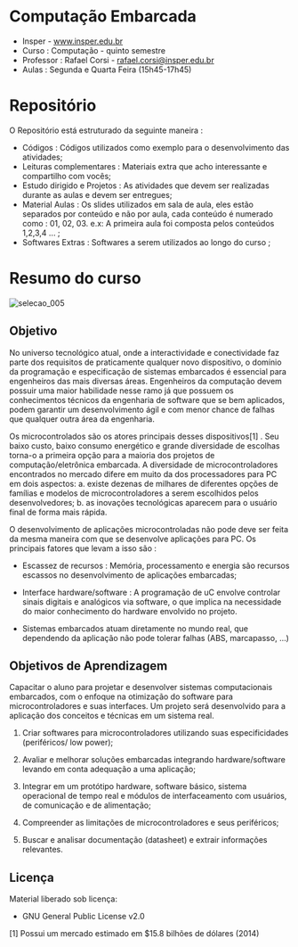 Computação Embarcada
==================
* Insper - www.insper.edu.br 
* Curso     : Computação - quinto semestre 
* Professor : Rafael Corsi - rafael.corsi@insper.edu.br
* Aulas     : Segunda e Quarta Feira (15h45-17h45)

# Repositório 
O Repositório está estruturado da seguinte maneira :

- Códigos : Códigos utilizados como exemplo para o desenvolvimento das atividades;
- Leituras complementares : Materiais extra que acho interessante e compartilho com vocês;
- Estudo dirigido e Projetos : As atividades que devem ser realizadas durante as aulas e devem ser entregues;
- Material Aulas : Os slides utilizados em sala de aula, eles estão separados por conteúdo e não por aula, cada conteúdo é numerado como : 01, 02, 03. e.x: A primeira aula foi composta pelos conteúdos 1,2,3,4 ... ;
- Softwares Extras : Softwares a serem utilizados ao longo do curso ;

# Resumo do curso
![selecao_005](https://cloud.githubusercontent.com/assets/1039615/22657938/5fcb0cf6-ec7f-11e6-9f44-baccefb723ce.png)

## Objetivo

No universo tecnológico atual, onde a interactividade e conectividade faz parte dos requisitos de praticamente qualquer novo dispositivo, o domínio da programação e especificação de sistemas embarcados é essencial para engenheiros das mais diversas áreas. Engenheiros da computação devem possuir uma maior habilidade nesse ramo já que possuem os conhecimentos técnicos da engenharia de software que se bem aplicados, podem garantir um desenvolvimento ágil e com menor chance de falhas que qualquer outra área da engenharia.

Os microcontrolados são os atores principais desses dispositivos[1] . Seu baixo custo, baixo consumo energético e grande diversidade de escolhas torna-o a primeira opção para a maioria dos projetos de computação/eletrônica embarcada. A diversidade de microcontroladores encontrados no mercado difere em muito da dos processadores para PC em dois aspectos: a. existe dezenas de milhares de diferentes opções de famílias e modelos de microcontroladores a serem escolhidos pelos desenvolvedores; b. as inovações tecnológicas aparecem para o usuário final de forma mais rápida.

O desenvolvimento de aplicações microcontroladas não pode deve ser feita da mesma maneira com que se desenvolve aplicações para PC. Os principais fatores que levam a isso são :

-   Escassez de recursos : Memória, processamento e energia são recursos escassos no desenvolvimento de aplicações embarcadas;

-   Interface hardware/software : A programação de uC envolve controlar sinais digitais e analógicos via software, o que implica na necessidade do maior conhecimento do hardware envolvido no projeto.

-   Sistemas embarcados atuam diretamente no mundo real, que dependendo da aplicação não pode tolerar falhas (ABS, marcapasso, …)

## Objetivos de Aprendizagem


Capacitar o aluno para projetar e desenvolver sistemas computacionais embarcados, com o enfoque na otimização do software para microcontroladores e suas interfaces. Um projeto será desenvolvido para a aplicação dos conceitos e técnicas em um sistema real.

1.  Criar softwares para microcontroladores utilizando suas especificidades (periféricos/ low power);

2.  Avaliar e melhorar soluções embarcadas integrando hardware/software levando em conta adequação a uma aplicação;

3.  Integrar em um protótipo hardware, software básico, sistema operacional de tempo real e módulos de interfaceamento com usuários, de comunicação e de alimentação;

4.  Compreender as limitações de microcontroladores e seus periféricos;

5.  Buscar e analisar documentação (datasheet) e extrair informações relevantes.

## Licença
Material liberado sob licença:
 * GNU General Public License v2.0


[1] Possui um mercado estimado em $15.8 bilhões de dólares (2014)


